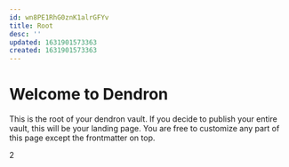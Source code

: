 ```yaml
---
id: wn8PE1RhG0znK1alrGFYv
title: Root
desc: ''
updated: 1631901573363
created: 1631901573363
---
```

# Welcome to Dendron

This is the root of your dendron vault. If you decide to publish your entire vault, this will be your landing page. You are free to customize any part of this page except the frontmatter on top. 

2
